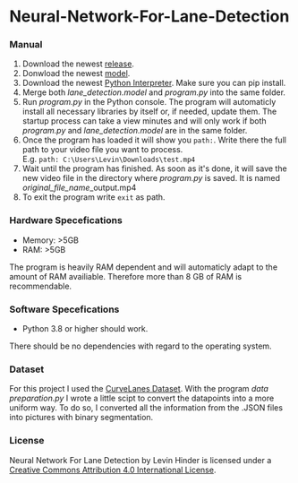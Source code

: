# Neural-Network-For-Lane-Detection

### Manual
<ol>
  <li>Download the newest <a href="https://github.com/LevinHinder/Neural-Network-For-Lane-Detection/releases">release</a>.</li>
  <li>Donwload the newest <a href="https://drive.google.com/file/d/1WrDlZdjC6sFBnJ5mOpW7xdxqZTTB-qny/view?usp=sharing">model</a>.</li>
  <li>Download the newest <a href="https://www.python.org/downloads/">Python Interpreter</a>. Make sure you can pip install.</li>
  <li>Merge both <i>lane_detection.model</i> and <i>program.py</i> into the same folder.</li>
  <li>Run <i>program.py</i> in the Python console. The program will automaticly install all necessary libraries by itself or, if needed, update them. The startup process can take a view minutes and will only work if both <i>program.py</i> and <i>lane_detection.model</i> are in the same folder.</li>
  <li>Once the program has loaded it will show you <code>path:</code>. Write there the full path to your video file you want to process.<br>E.g. <code>path: C:\Users\Levin\Downloads\test.mp4</code></li>
  <li>Wait until the program has finished. As soon as it's done, it will save the new video file in the directory where <i>program.py</i> is saved. It is named <i>original_file_name</i>_output.mp4</li>
  <li>To exit the program write <code>exit</code> as path.</li>
</ol>


### Hardware Specefications
<ul>
  <li>Memory: >5GB</li>
  <li>RAM: >5GB</li>
</ul>
The program is heavily RAM dependent and will automaticly adapt to the amount of RAM availiable. Therefore more than 8 GB of RAM is recommendable.


### Software Specefications
<ul>
  <li>Python 3.8 or higher should work.</li>
</ul>
There should be no dependencies with regard to the operating system.


### Dataset
For this project I used the <a href="https://github.com/SoulmateB/CurveLanes">CurveLanes Dataset</a>. With the program <i>data preparation.py</i> I wrote a little scipt to convert the datapoints into a more uniform way. To do so, I converted all the information from the .JSON files into pictures with binary segmentation.


### License
<span xmlns:dct="http://purl.org/dc/terms/" href="http://purl.org/dc/dcmitype/InteractiveResource" property="dct:title" rel="dct:type">Neural Network For Lane Detection</span> by <span xmlns:cc="http://creativecommons.org/ns#" property="cc:attributionName">Levin Hinder</span> is licensed under a <a rel="license" href="http://creativecommons.org/licenses/by/4.0/">Creative Commons Attribution 4.0 International License</a>.
